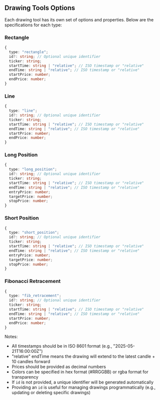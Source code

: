 ## Drawing Tools Options

Each drawing tool has its own set of options and properties. Below are the specifications for each type:

### Rectangle

```typescript
{
  type: "rectangle";
  id?: string; // Optional unique identifier
  ticker: string;
  startTime: string | "relative"; // ISO timestamp or "relative"
  endTime: string | "relative"; // ISO timestamp or "relative"
  startPrice: number;
  endPrice: number;
}
```

### Line

```typescript
{
  type: "line";
  id?: string; // Optional unique identifier
  ticker: string;
  startTime: string | "relative"; // ISO timestamp or "relative"
  endTime: string | "relative"; // ISO timestamp or "relative"
  startPrice: number;
  endPrice: number;
}
```

### Long Position

```typescript
{
  type: "long_position";
  id?: string; // Optional unique identifier
  ticker: string;
  startTime: string | "relative"; // ISO timestamp or "relative"
  endTime: string | "relative"; // ISO timestamp or "relative"
  entryPrice: number;
  targetPrice: number;
  stopPrice: number;
}
```

### Short Position

```typescript
{
  type: "short_position";
  id?: string; // Optional unique identifier
  ticker: string;
  startTime: string | "relative"; // ISO timestamp or "relative"
  endTime: string | "relative"; // ISO timestamp or "relative"
  entryPrice: number;
  targetPrice: number;
  stopPrice: number;
}
```

### Fibonacci Retracement

```typescript
{
  type: "fib_retracement";
  id?: string; // Optional unique identifier
  ticker: string;
  startTime: string | "relative"; // ISO timestamp or "relative"
  endTime: string | "relative"; // ISO timestamp or "relative"
  startPrice: number;
  endPrice: number;
}
```

Notes:

- All timestamps should be in ISO 8601 format (e.g., "2025-05-21T16:00:00Z")
- "relative" endTime means the drawing will extend to the latest candle + 10 candles forward
- Prices should be provided as decimal numbers
- Colors can be specified in hex format (#RRGGBB) or rgba format for transparency
- If `id` is not provided, a unique identifier will be generated automatically
- Providing an `id` is useful for managing drawings programmatically (e.g., updating or deleting specific drawings)
